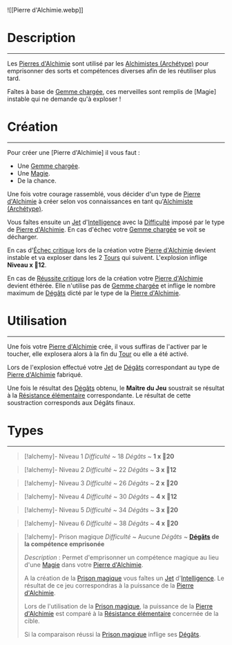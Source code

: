 ![[Pierre d'Alchimie.webp]]
# Description
---
Les [Pierres d'Alchimie]() sont utilisé par les [Alchimistes (Archétype)]() pour emprisonner des sorts et compétences diverses afin de les réutiliser plus tard.

Faîtes à base de [Gemme chargée](), ces merveilles sont remplis de [Magie] instable qui ne demande qu'à exploser !
# Création
---
Pour créer une [Pierre d'Alchimie] il vous faut :
- Une [Gemme chargée]().
- Une [Magie]().
- De la chance.

Une fois votre courage rassemblé, vous décider d'un type de [Pierre d'Alchimie]() à créer selon vos connaissances en tant qu'[Alchimiste (Archétype)](=).

Vous faîtes ensuite un [Jet]() d'[Intelligence]() avec la [Difficulté]() imposé par le type de [Pierre d'Alchimie](). En cas d'échec votre [Gemme chargée]() se voit se décharger.

En cas d'[Échec critique]() lors de la création votre [Pierre d'Alchimie]() devient instable et va exploser dans les 2 [Tours]() qui suivent. L'explosion inflige **Niveau x 🎲12**.

En cas de [Réussite critique]() lors de la création votre [Pierre d'Alchimie]() devient éthérée. Elle n'utilise pas de [Gemme chargée]() et inflige le nombre maximum de [Dégâts]() dicté par le type de la [Pierre d'Alchimie]().

# Utilisation
---
Une fois votre [Pierre d'Alchimie]() crée, il vous suffiras de l'activer par le toucher, elle explosera alors à la fin du [Tour]() ou elle a été activé.

Lors de l'explosion effectué votre [Jet]() de [Dégâts]() correspondant au type de [Pierre d'Alchimie]() fabriqué.

Une fois le résultat des [Dégâts]() obtenu, le **Maître du Jeu** soustrait se résultat à la [Résistance élémentaire]() correspondante. Le résultat de cette soustraction corresponds aux Dégâts finaux.
# Types
---
>[!alchemy]- Niveau 1
>*Difficulté* ~ 18
>*Dégâts* ~ **1 x 🎲20**

>[!alchemy]- Niveau 2
>*Difficulté* ~ 22
>*Dégâts* ~ **3 x 🎲12**

>[!alchemy]- Niveau 3
>*Difficulté* ~ 26
>*Dégâts* ~ **2 x 🎲20**

>[!alchemy]- Niveau 4
>*Difficulté* ~ 30
>*Dégâts* ~ **4 x 🎲12**

>[!alchemy]- Niveau 5
>*Difficulté* ~ 34
>*Dégâts* ~ **3 x 🎲20**

>[!alchemy]- Niveau 6
>*Difficulté* ~ 38
>*Dégâts* ~ **4 x 🎲20**

>[!alchemy]- Prison magique
>*Difficulté* ~ Aucune
>*Dégâts* ~ **[Dégâts]() de la compétence emprisonée**
>
>*Description* :
>Permet d'emprisonner un compétence magique au lieu d'une [Magie]() dans votre [Pierre d'Alchimie]().
>
>A la création de la [Prison magique]() vous faîtes un [Jet]() d'[Intelligence](). Le résultat de ce jeu correspondras à la puissance de la [Pierre d'Alchimie]().
>
>Lors de l'utilisation de la [Prison magique](), la puissance de la [Pierre d'Alchimie]() est comparé à la [Résistance élémentaire]() concernée de la cible.
>
>Si la comparaison réussi la [Prison magique]() inflige ses [Dégâts]().
